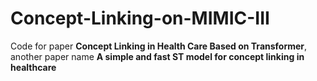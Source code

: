 # Concept-Linking-on-MIMIC-III
Code for paper **Concept Linking in Health Care Based on Transformer**, another paper name **A simple and fast ST model for concept linking in healthcare**

